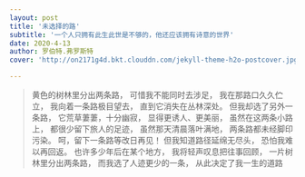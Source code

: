 ```yaml
---
layout: post
title: '未选择的路'
subtitle: '一个人只拥有此生此世是不够的，他还应该拥有诗意的世界'
date: 2020-4-13
author: 罗伯特.弗罗斯特
cover: 'http://on2171g4d.bkt.clouddn.com/jekyll-theme-h2o-postcover.jpg'

---
```


> 黄色的树林里分出两条路， 
>可惜我不能同时去涉足， 
>我在那路口久久伫立， 
>我向着一条路极目望去， 
>直到它消失在丛林深处。 
>但我却选了另外一条路， 
>它荒草萋萋，十分幽寂， 
>显得更诱人、更美丽， 
>虽然在这两条小路上， 
>都很少留下旅人的足迹， 
>虽然那天清晨落叶满地， 
>两条路都未经脚印污染。 
>呵，留下一条路等改日再见！ 
>但我知道路径延绵无尽头， 
>恐怕我难以再回返。 
>也许多少年后在某个地方， 
>我将轻声叹息把往事回顾， 
>一片树林里分出两条路， 
>而我选了人迹更少的一条， 
>从此决定了我一生的道路

